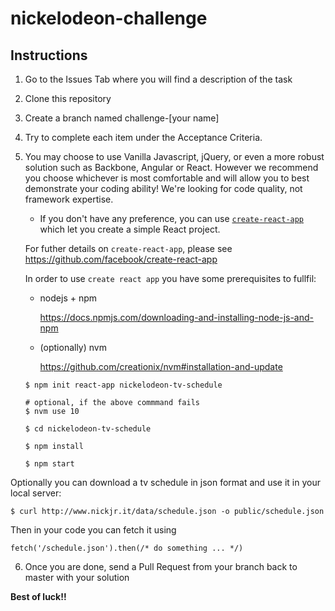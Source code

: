# nickelodeon-challenge

## Instructions

1. Go to the Issues Tab where you will find a description of the task
2. Clone this repository
3. Create a branch named challenge-[your name]
4. Try to complete each item under the Acceptance Criteria.
5. You may choose to use Vanilla Javascript, jQuery, or even a more robust solution such as Backbone, Angular or React.
  However we recommend you choose whichever is most comfortable and will allow you to best demonstrate your coding ability!
  We're looking for code quality, not framework expertise.
    * If you don't have any preference, you can use [`create-react-app`](https://github.com/facebook/create-react-app) which let you create a simple React project.

    For futher details on `create-react-app`, please see https://github.com/facebook/create-react-app
    
    
    In order to use `create react app` you have some prerequisites to fullfil:
    - nodejs + npm
    
      https://docs.npmjs.com/downloading-and-installing-node-js-and-npm

    - (optionally) nvm
      
      https://github.com/creationix/nvm#installation-and-update


    ```
    $ npm init react-app nickelodeon-tv-schedule

    # optional, if the above commmand fails
    $ nvm use 10

    $ cd nickelodeon-tv-schedule

    $ npm install

    $ npm start

    ```
Optionally you can download a tv schedule in json format and use it in your local server:

```
$ curl http://www.nickjr.it/data/schedule.json -o public/schedule.json
```

Then in your code you can fetch it using
```
fetch('/schedule.json').then(/* do something ... */)
```

6. Once you are done, send a Pull Request from your branch back to master with your solution

**Best of luck!!**
